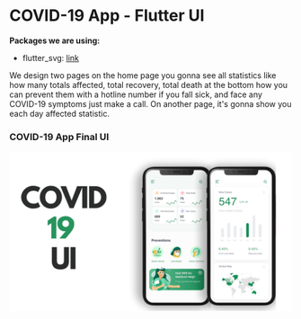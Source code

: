 # COVID-19 App - Flutter UI

**Packages we are using:**

- flutter_svg: [link](https://pub.dev/packages/flutter_svg)


We design two pages on the home page you gonna see all statistics like how many totals affected, total recovery, total death at the bottom how you can prevent them with a hotline number if you fall sick, and face any COVID-19 symptoms just make a call. On another page, it's gonna show you each day affected statistic.

### COVID-19 App Final UI

![App UI](/UI.png)
